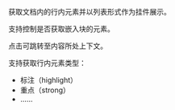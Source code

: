 获取文档内的行内元素并以列表形式作为挂件展示。

支持控制是否获取嵌入块的元素。

点击可跳转至内容所处上下文。

支持获取行内元素类型：
- 标注（highlight）
- 重点（strong）
- ……